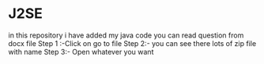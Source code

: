 # J2SE
 in this repository i have added my java code
 you can read question from docx file
Step 1 :-Click on go to file
Step 2:- you can see there lots of zip file with name
Step 3:- Open whatever you want
